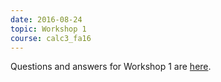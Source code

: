```yaml
---
date: 2016-08-24
topic: Workshop 1
course: calc3_fa16
---
```


Questions and answers for Workshop 1 are [here](http://ckottke.ncf.edu/calc3/workshop1.pdf).

